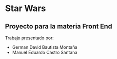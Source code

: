 # Star Wars
## Proyecto para la materia Front End

Trabajo presentado por:
* German David Bautista Montaña
* Manuel Eduardo Castro Santana
